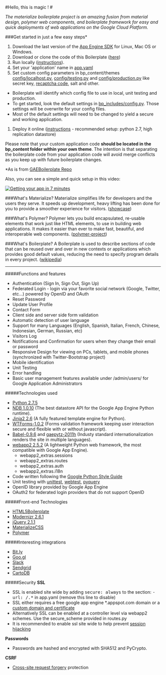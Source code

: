 #Hello, this is magic ! #

*The materialize boilerplate project is an amazing fusion from material design, polymer web components, and boilerplate framework for easy and quick deployments of web applications on the Google Cloud Platform.*


###Get started in just a few easy steps*

1. Download the last version of the [App Engine SDK](http://code.google.com/appengine/downloads.html#Google_App_Engine_SDK_for_Python) for Linux, Mac OS or Windows.
2. Download or clone the code of this Boilerplate ([here](https://github.com/chuycepeda/mboilerplate/zipball/master))
3. Run locally ([instructions](https://developers.google.com/appengine/docs/python/tools/devserver)).
4. Set your 'application' name in [app.yaml](https://github.com/chuycepeda/mboilerplate/blob/master/app.yaml)
1. Set custom config parameters in bp_content/themes [config/localhost.py](https://github.com/chuycepeda/mboilerplate/blob/master/bp_content/themes/default/config/localhost.py), [config/testing.py](https://github.com/chuycepeda/mboilerplate/blob/master/bp_content/themes/default/config/testing.py) and [config/production.py](https://github.com/chuycepeda/mboilerplate/blob/master/bp_content/themes/default/config/production.py) like secret key, [recaptcha code](http://www.google.com/recaptcha), salt and other.
 * Boilerplate will identify which config file to use in local, unit testing and production.
 * To get started, look the default settings in [bp_includes/config.py](https://github.com/chuycepeda/mboilerplate/blob/master/bp_includes/config.py). Those settings will be overwrite for your config files.
 * Most of the default settings will need to be changed to yield a secure and working application.
1. Deploy it online ([instructions](https://developers.google.com/appengine/docs/python/gettingstarted/uploading) - recommended setup: python 2.7, high replication datastore)

Please note that your custom application code **should be located in the bp_content folder within your own theme**.
The intention is that separating the boilerplate code from your application code will avoid merge conflicts as you keep up with future boilerplate changes.

*As is from [GAEBoilerplate Repo](https://github.com/coto/gae-boilerplate/)

Also, you can see a simple and quick setup in this video:

[![Getting your app in 7 minutes](https://i.ytimg.com/vi/l7fc8rLUOjM/default.jpg)](https://www.youtube.com/watch?v=l7fc8rLUOjM)



###What's Materialize?
Materialize simplifies life for developers and the users they serve. It speeds up development, heavy lifting has been done for you to provide a smoother experience for visitors. ([showcase](http://materializecss.com/showcase.html))

###What's Polymer?
Polymer lets you build encapsulated, re-usable elements that work just like HTML elements, to use in building web applications. It makes it easier than ever to make fast, beautiful, and interoperable web components. ([polymer-project](https://www.polymer-project.org/1.0/))


###What's Boilerplate?
A Boilerplate is used to describe sections of code that can be reused over and over in new contexts or applications which provides good default values, reducing the need to specify program details in every project. ([wikipedia](http://en.wikipedia.org/wiki/Boilerplate_code))

---

#####Functions and features

+ Authentication (Sign In, Sign Out, Sign Up)
+ Federated Login - login via your favorite social network (Google, Twitter, etc...) powered by OpenID and OAuth
+ Reset Password
+ Update User Profile
+ Contact Form
+ Client side and server side form validation
+ Automatic detection of user language
+ Support for many Languages (English, Spanish, Italian, French, Chinese, Indonesian, German, Russian, etc)
+ Visitors Log
+ Notifications and Confirmation for users when they change their email or password
+ Responsive Design for viewing on PCs, tablets, and mobile phones (synchronized with Twitter-Bootstrap project)
+ Mobile identification
+ Unit Testing
+ Error handling
+ Basic user management features available under /admin/users/ for Google Application Administrators

#####Technologies used
+ [Python 2.7.5](https://www.python.org/download/releases/2.7.5/)
+ [NDB 1.0.10](http://developers.google.com/appengine/docs/python/ndb/) (The best datastore API for the Google App Engine Python runtime).
+ [Jinja2 2.6](http://jinja.pocoo.org/docs/) (A fully featured template engine for Python).
+ [WTForms-1.0.2](http://wtforms.simplecodes.com/) (Forms validation framework keeping user interaction secure and flexible with or without javascript).
+ [Babel-0.9.6](http://babel.edgewall.org/) and [gaepytz-2011h](http://code.google.com/p/gae-pytz/) (Industy standard internationalization renders the site in multiple languages).
+ [webapp2 2.5.2](http://webapp-improved.appspot.com/) (A lightweight Python web framework, the most compatible with Google App Engine).
    + webapp2_extras.sessions
    + webapp2_extras.routes
    + webapp2_extras.auth
    + webapp2_extras.i18n
+ Code written following the [Google Python Style Guide](http://google-styleguide.googlecode.com/svn/trunk/pyguide.html)
+ Unit testing with [unittest](http://docs.python.org/library/unittest.html), [webtest](http://webtest.pythonpaste.org/en/latest/index.html), [pyquery](http://packages.python.org/pyquery/)
+ OpenID library provided by Google App Engine
+ OAuth2 for federated login providers that do not support OpenID

#####Front-end Technologies
+ [HTML5Boilerplate](http://html5boilerplate.com/)
+ [Modernizr 2.6.1](http://modernizr.com)
+ [jQuery 2.1.1](http://jquery.com)
+ [MaterializeCSS](http://materializecss.com/)
+ [Polymer](https://www.polymer-project.org/1.0/)

#####Interesting integrations
+ [Bit.ly](https://bitly.com)
+ [Goo.gl](http://goo.gl/)
+ [Slack](http://slack.com)
+ [Sendgrid](http://sendgrid.com)
+ [CartoDB](http://cartodb.com)


#####Security
**SSL**

+ SSL is enabled site wide by adding <tt>secure: always</tt> to the section: <tt>- url: /.*</tt> in app.yaml (remove this line to disable)
+ SSL either requires a free google app engine *.appspot.com domain or a [custom domain and certificate](https://developers.google.com/appengine/docs/ssl)
+ Alternatively SSL can be enabled at a controller level via webapp2 schemes. Use the secure_scheme provided in routes.py
+ It is recommended to enable ssl site wide to help prevent [session hijacking](http://en.wikipedia.org/wiki/Session_hijacking)

**Passwords**

+ Passwords are hashed and encrypted with SHA512 and PyCrypto.

**CSRF**

+ [Cross-site request forgery](http://en.wikipedia.org/wiki/Cross-site_request_forgery) protection